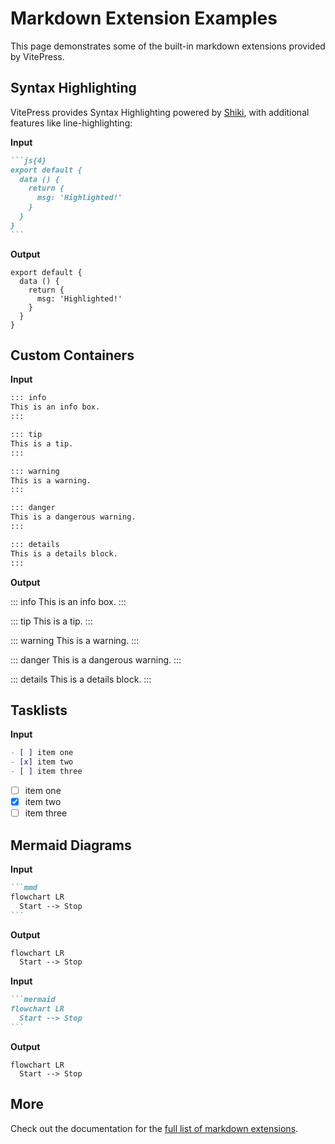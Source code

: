 # Markdown Extension Examples

This page demonstrates some of the built-in markdown extensions provided by VitePress.

## Syntax Highlighting

VitePress provides Syntax Highlighting powered by [Shiki](https://github.com/shikijs/shiki), with additional features like line-highlighting:

**Input**

````markdown
```js{4}
export default {
  data () {
    return {
      msg: 'Highlighted!'
    }
  }
}
```
````

**Output**

```js{4}
export default {
  data () {
    return {
      msg: 'Highlighted!'
    }
  }
}
```

## Custom Containers

**Input**

```markdown
::: info
This is an info box.
:::

::: tip
This is a tip.
:::

::: warning
This is a warning.
:::

::: danger
This is a dangerous warning.
:::

::: details
This is a details block.
:::
```

**Output**

::: info
This is an info box.
:::

::: tip
This is a tip.
:::

::: warning
This is a warning.
:::

::: danger
This is a dangerous warning.
:::

::: details
This is a details block.
:::

## Tasklists

**Input**

```markdown
- [ ] item one
- [x] item two
- [ ] item three
```

- [ ] item one
- [x] item two
- [ ] item three

## Mermaid Diagrams

**Input**

````markdown
```mmd
flowchart LR
  Start --> Stop
```
````

**Output**

```mmd
flowchart LR
  Start --> Stop
```

**Input**

````markdown
```mermaid
flowchart LR
  Start --> Stop
```
````

**Output**

```mermaid
flowchart LR
  Start --> Stop
```

## More

Check out the documentation for the [full list of markdown extensions](https://vitepress.dev/guide/markdown).
